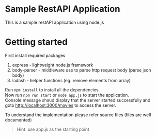 # Sample RestAPI Application
This is a sample restAPI application using node.js

# Getting started
First install required packages
1. express - lightweight node.js framework
2. body-parser - middleware use to parse http request body (parse json body)
3. lodash - helper functions (eg: remove elements from array)

Run ```npm install``` to install all the dependencies.  
Now run ```npm run start``` or ```node app.js``` to start the application.   
Console message shoud display that the server started successfully and goto [http://localhost:3000/movies](http://localhost:3000/movies) to access the server.  

To understand the implementation please refer source files (files are well documented)
> Hint: use app.js as the starting point